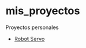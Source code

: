 # mis_proyectos
Proyectos personales

  * [Robot Servo](https://github.com/es3a10/mis_proyectos/tree/master/robot_servo)
